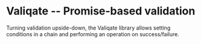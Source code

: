 # Valiqate -- Promise-based validation

Turning validation upside-down, the Valiqate library
allows setting conditions in a chain and performing an
operation on success/failure.
